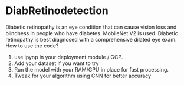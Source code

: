 # DiabRetinodetection
Diabetic retinopathy is an eye condition that can cause vision loss and blindness in people who have diabetes. MobileNet V2 is used.  Diabetic retinopathy is best diagnosed with a comprehensive dilated eye exam.  
How to use the code?
1. use ipynp in your deployment module / GCP.
2. Add your dataset if you want to try
3. Run the model with your RAM/GPU in place for fast processing.
4. Tweak for your algorithm using CNN for better accuracy
